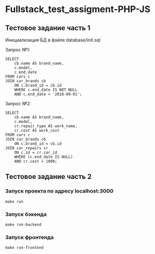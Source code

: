 # Fullstack_test_assigment-PHP-JS

## Тестовое задание часть 1

Инициализация БД в файле database/init.sql

Запрос №1:

```
SELECT
    cb.name AS brand_name,
    c.model,
    c.end_date
FROM cars c
JOIN car_brands cb
    ON c.brand_id = cb.id
    WHERE c.end_date IS NOT NULL
    AND c.end_date < '2018-09-01';
```

Запрос №2:

```
SELECT
    cb.name AS brand_name,
    c.model,
    cr.repair_type AS work_name,
    cr.cost AS work_cost
FROM cars c
JOIN car_brands cb
    ON c.brand_id = cb.id
JOIN car_repairs cr
    ON c.id = cr.car_id
    WHERE (c.end_date IS NULL)
    AND cr.cost > 1000;
```

## Тестовое задание часть 2

### Запуск проекта по адресу localhost:3000

```
make run
```

### Запуск бэкенда

```
make run-backend
```

### Запуск фронтенда

```
make run-frontend
```
